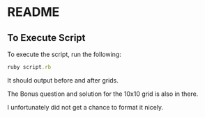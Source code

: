 # README

## To Execute Script
To execute the script, run the following:
```rb
ruby script.rb
```
It should output before and after grids.

The Bonus question and solution for the 10x10 grid is also in there.

I unfortunately did not get a chance to format it nicely.
